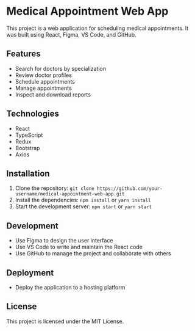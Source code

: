 # Medical Appointment Web App

This project is a web application for scheduling medical appointments. It was built using React, Figma, VS Code, and GitHub.

## Features

* Search for doctors by specialization
* Review doctor profiles
* Schedule appointments
* Manage appointments
* Inspect and download reports

## Technologies

* React
* TypeScript
* Redux
* Bootstrap
* Axios

## Installation

1. Clone the repository: `git clone https://github.com/your-username/medical-appointment-web-app.git`
2. Install the dependencies: `npm install` or `yarn install`
3. Start the development server: `npm start` or `yarn start`

## Development

* Use Figma to design the user interface
* Use VS Code to write and maintain the React code
* Use GitHub to manage the project and collaborate with others

## Deployment

* Deploy the application to a hosting platform

## License

This project is licensed under the MIT License.
